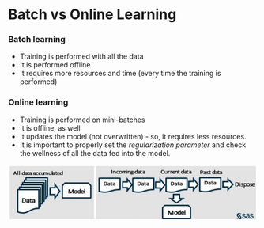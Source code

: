 # Batch vs Online Learning

### Batch learning

* Training is performed with all the data
* It is performed offline
* It requires more resources and time \(every time the training is performed\)

### Online learning

* Training is performed on mini-batches
* It is offline, as well
* It updates the model \(not overwritten\) - so, it requires less resources.
* It is important to properly set the _regularization parameter_ and check the wellness of all the data fed into the model.

![](../../.gitbook/assets/image%20%2830%29.png)

